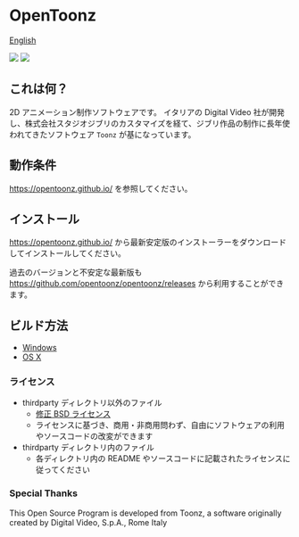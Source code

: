# OpenToonz

[English](../README.md)

[![](https://ci.appveyor.com/api/projects/status/oa5l5pc964h8fv49/branch/master?svg=true)](https://ci.appveyor.com/project/opentoonz/opentoonz)
[![](https://github.com/opentoonz/opentoonz/workflows/Build/badge.svg?branch=master)](https://github.com/opentoonz/opentoonz/actions)

## これは何？

2D アニメーション制作ソフトウェアです。
イタリアの Digital Video 社が開発し、株式会社スタジオジブリのカスタマイズを経て、ジブリ作品の制作に長年使われてきたソフトウェア `Toonz` が基になっています。

## 動作条件

<https://opentoonz.github.io/> を参照してください。

## インストール

<https://opentoonz.github.io/> から最新安定版のインストーラーをダウンロードしてインストールしてください。

過去のバージョンと不安定な最新版も <https://github.com/opentoonz/opentoonz/releases> から利用することができます。

## ビルド方法

- [Windows](./how_to_build_win_ja.md)
- [OS X](./how_to_build_macosx_ja.md)

### ライセンス

- thirdparty ディレクトリ以外のファイル
  - [修正 BSD ライセンス](../LICENSE.txt)
  - ライセンスに基づき、商用・非商用問わず、自由にソフトウェアの利用やソースコードの改変ができます
- thirdparty ディレクトリ内のファイル
  - 各ディレクトリ内の README やソースコードに記載されたライセンスに従ってください

### Special Thanks
This Open Source Program is developed from Toonz, a software originally created by Digital Video, S.p.A., Rome Italy
